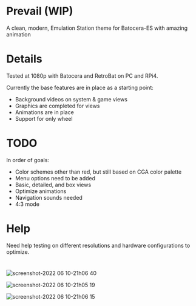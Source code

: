 # Prevail (WIP)
A clean, modern, Emulation Station theme for Batocera-ES with amazing animation

# Details

Tested at 1080p with Batocera and RetroBat on PC and RPi4.

Currently the base features are in place as a starting point:
  - Background videos on system & game views
  - Graphics are completed for views
  - Animations are in place
  - Support for only wheel

# TODO

In order of goals:
  - Color schemes other than red, but still based on CGA color palette
  - Menu options need to be added
  - Basic, detailed, and box views
  - Optimize animations
  - Navigation sounds needed
  - 4:3 mode

# Help

Need help testing on different resolutions and hardware configurations to optimize.

#

![screenshot-2022 06 10-21h06 40](https://user-images.githubusercontent.com/68967441/173166707-e0feee64-a795-4a5a-82a5-adaa111cf1b5.png)

![screenshot-2022 06 10-21h05 19](https://user-images.githubusercontent.com/68967441/173166732-27013755-c180-4040-b16a-a5811310d37b.png)

![screenshot-2022 06 10-21h06 15](https://user-images.githubusercontent.com/68967441/173166735-210e782a-898f-4bcf-b778-c1274ac24203.png)
